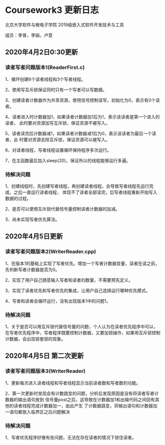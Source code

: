# Coursework3 更新日志
北京大学软件与微电子学院 2019级嵌入式软件开发技术与工具 

组员：李普，李娟，卢意

## 2020年4月2日0:30更新

### 读者写者问题版本1(ReaderFirst.c)

1、循环创建6个读者线程和3个写者线程。

2、使用写互斥锁保证同时只有一个写者可以写数据。

3、创建读者计数器作为共享资源，使用信号控制读写，初始化为0，表示有0个读者。

4、读者进入时计数器加1，如果读者计数器加1后为1，表示该读者是第一个进入的读者，
此时要对资源加写互斥锁，保证资源不被写入。

5、读者读完后计数器减1，如果读者计数器减1后为0，表示该读者为最后一个读者，此
时要对资源去除互斥锁，保证资源可以被写入。

6、对读者线程，写者线程设置循环保持程序多次运行。

7、在主函数最后加入sleep(20)，保证所以的线程能够运行多遍。

### 待解决问题

1、创建线程时，先创建写者线程，再创建读者线程，会导致写者线程先运行完成，之后一直运行读者线程，
体现不了读者全部读完，后写者线程重新开始写入数据的过程。

2、是否可以使用互斥锁代替信号量控制读者计数器的加减。

3、尚未实现写者优先算法。

## 2020年4月5日更新

### 读者写者问题版本2(WriterReader.cpp)

1、在版本1的基础上实现了写者优先。增加一个写者计数器变量，读者在读之前，先判断写者计数器是否为0。

2、实现了用户自己随意输入写者和读者的数量，不需要预先定义。

3、实现了读者优先和写者优先的集成，让用户自己选择运行哪种优先模式。

4、写者和读者会循环运行，没有出现版本1中的问题1。

### 待解决问题

1、关于是否可以用互斥锁代替信号量的问题，个人认为在读者优先程序中可以，在写者优先程序中，写者程序既要控制计数器，又要加锁操作，如果用互斥锁控制计数器，会出现锁套锁的现象。


## 2020年4月5日 第二次更新

### 读者写者问题版本3(WriterReader)
1、更新每次进入读者线程和写者线程显示当前读者数和写者数的功能。

2、第一次更新时发现会有计数跳变的问题，分析后发现原因是没有将读者写者计数器的输出语句放到
信号量post之后，这导致在计数器加1和出输代码之间回有其他的读者线程完成计数器加一，由此产生
了计数器跳变，将输出语句和计数器加一语句都放入临界区之后问题解决

### 待解决问题
1、写者优先程序好像有些问题，无法在存在读者的情况下锁住读者。
